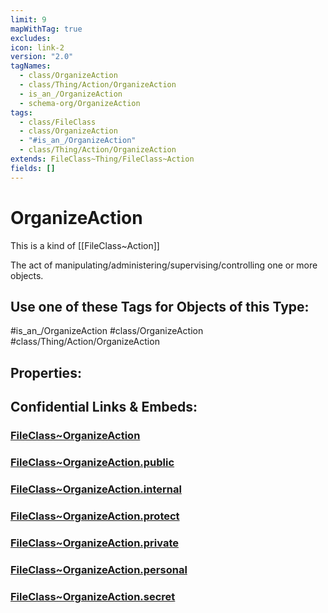 ```yaml
---
limit: 9
mapWithTag: true
excludes: 
icon: link-2
version: "2.0"
tagNames:
  - class/OrganizeAction
  - class/Thing/Action/OrganizeAction
  - is_an_/OrganizeAction
  - schema-org/OrganizeAction
tags:
  - class/FileClass
  - class/OrganizeAction
  - "#is_an_/OrganizeAction"
  - class/Thing/Action/OrganizeAction
extends: FileClass~Thing/FileClass~Action
fields: []
---
```


# OrganizeAction
This is a kind of [[FileClass~Action]]

The act of manipulating/administering/supervising/controlling one or more objects.


## Use one of these Tags for Objects of this Type:

#is_an_/OrganizeAction
#class/OrganizeAction
#class/Thing/Action/OrganizeAction

## Properties:


## Confidential Links & Embeds: 

### [FileClass~OrganizeAction](/_Standards/fileClass/FileClass~Thing/FileClass~Action/FileClass~OrganizeAction.md) 

### [FileClass~OrganizeAction.public](/_public/fileClass/FileClass~Thing/FileClass~Action/FileClass~OrganizeAction.public.md) 

### [FileClass~OrganizeAction.internal](/_internal/fileClass/FileClass~Thing/FileClass~Action/FileClass~OrganizeAction.internal.md) 

### [FileClass~OrganizeAction.protect](/_protect/fileClass/FileClass~Thing/FileClass~Action/FileClass~OrganizeAction.protect.md) 

### [FileClass~OrganizeAction.private](/_private/fileClass/FileClass~Thing/FileClass~Action/FileClass~OrganizeAction.private.md) 

### [FileClass~OrganizeAction.personal](/_personal/fileClass/FileClass~Thing/FileClass~Action/FileClass~OrganizeAction.personal.md) 

### [FileClass~OrganizeAction.secret](/_secret/fileClass/FileClass~Thing/FileClass~Action/FileClass~OrganizeAction.secret.md)

